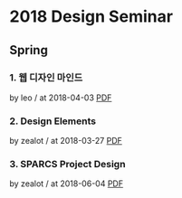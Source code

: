 # 2018 Design Seminar

## Spring

### 1. 웹 디자인 마인드

by leo / at 2018-04-03
[PDF](https://home.cdn.sparcs.org/seminars/leo_1522750956293.pdf)

### 2. Design Elements

by zealot / at 2018-03-27
[PDF](https://home.cdn.sparcs.org/seminars/zealot_1522143740610.pdf)

### 3. SPARCS Project Design

by zealot / at 2018-06-04
[PDF](https://home.cdn.sparcs.org/seminars/zealot_1528116484647.pdf)
